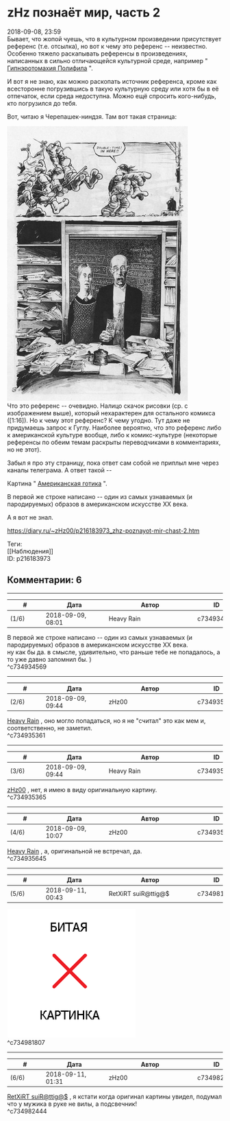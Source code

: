 zHz познаёт мир, часть 2
========================

  
2018-09-08, 23:59  
 Бывает, что жопой чуешь, что в культурном произведении присутствует референс (т.е. отсылка), но вот к чему это референс -- неизвестно. Особенно тяжело раскапывать референсы в произведениях, написанных в сильно отличающейся культурной среде, например "  [Гипнэротомахия Полифила](https://ru.wikipedia.org/wiki/%D0%93%D0%B8%D0%BF%D0%BD%D1%8D%D1%80%D0%BE%D1%82%D0%BE%D0%BC%D0%B0%D1%85%D0%B8%D1%8F_%D0%9F%D0%BE%D0%BB%D0%B8%D1%84%D0%B8%D0%BB%D0%B0)  ".   
   
 И вот я не знаю, как можно раскопать источник референса, кроме как всесторонне погрузившись в такую культурную среду или хотя бы в её отпечаток, если среда недоступна.  Можно ещё спросить кого-нибудь, кто погрузился до тебя.    
   
 Вот, читаю я Черепашек-ниндзя. Там вот такая страница:   
   
   [![](pics/HW4gMK8l.jpg)](https://i.imgur.com/HW4gMK8.jpg)     
 Что это референс -- очевидно. Налицо скачок рисовки (ср. с изображением выше), который нехарактерен для остального комикса ([1:16]). Но к чему этот референс? К чему угодно. Тут даже не придумаешь запрос к Гуглу. Наиболее вероятно, что это референс либо к американской культуре вообще, либо к комикс-культуре (некоторые референсы по обеим темам раскрыты переводчиками в комментариях, но не этот).   
   
 Забыл я про эту страницу, пока ответ сам собой не приплыл мне через каналы телеграма. А ответ такой --   
   
 Картина "  [Американская готика](https://ru.wikipedia.org/wiki/%D0%90%D0%BC%D0%B5%D1%80%D0%B8%D0%BA%D0%B0%D0%BD%D1%81%D0%BA%D0%B0%D1%8F_%D0%B3%D0%BE%D1%82%D0%B8%D0%BA%D0%B0)  ".   
   
 В первой же строке написано -- один из самых узнаваемых (и пародируемых) образов в американском искусстве XX века.   
   
 А я вот не знал.   
  
<https://diary.ru/~zHz00/p216183973_zhz-poznayot-mir-chast-2.htm>  
  
Теги:  
[[Наблюдения]]  
ID: p216183973  


Комментарии: 6
--------------

  


---



|         #         |              Дата              |                     Автор                     |           ID           |
| --- | --- | --- | --- |
| (1/6) | 2018-09-09, 08:01 | Heavy Rain | c734934569 |

  
  В первой же строке написано -- один из самых узнаваемых (и пародируемых) образов в американском искусстве XX века.    
 ну как бы да. в смысле, удивительно, что раньше тебе не попадалось, а то уже давно запомнил бы. )   
 ^c734934569

---



|         #         |              Дата              |                     Автор                     |           ID           |
| --- | --- | --- | --- |
| (2/6) | 2018-09-09, 09:44 | zHz00 | c734935361 |

  
  [Heavy Rain](http://kogacz.diary.ru "dear j ournal")  , оно могло попадаться, но я не "считал" это как мем и, соответственно, не заметил.   
 ^c734935361

---



|         #         |              Дата              |                     Автор                     |           ID           |
| --- | --- | --- | --- |
| (3/6) | 2018-09-09, 09:44 | Heavy Rain | c734935365 |

  
  [zHz00](https://zHz00.diary.ru "Untitled")  , нет, я имею в виду оригинальную картину.   
 ^c734935365

---



|         #         |              Дата              |                     Автор                     |           ID           |
| --- | --- | --- | --- |
| (4/6) | 2018-09-09, 10:07 | zHz00 | c734935645 |

  
  [Heavy Rain](http://kogacz.diary.ru "dear j ournal")  , а, оригинальной не встречал, да.   
 ^c734935645

---



|         #         |              Дата              |                     Автор                     |           ID           |
| --- | --- | --- | --- |
| (5/6) | 2018-09-11, 00:43 | RetXiRT suiR@ttig@$ | c734981807 |

  
  ![](pics/undead_american_gothic_sketch_cover_by_gb2k-d7gmljf.jpg)    
 ^c734981807

---



|         #         |              Дата              |                     Автор                     |           ID           |
| --- | --- | --- | --- |
| (6/6) | 2018-09-11, 01:31 | zHz00 | c734982444 |

  
  [RetXiRT suiR@ttig@$](http://Hellspawn.diary.ru "Горчичник")  , я кстати когда оригинал картины увидел, подумал что у мужика в руке не вилы, а подсвечник!   
 ^c734982444